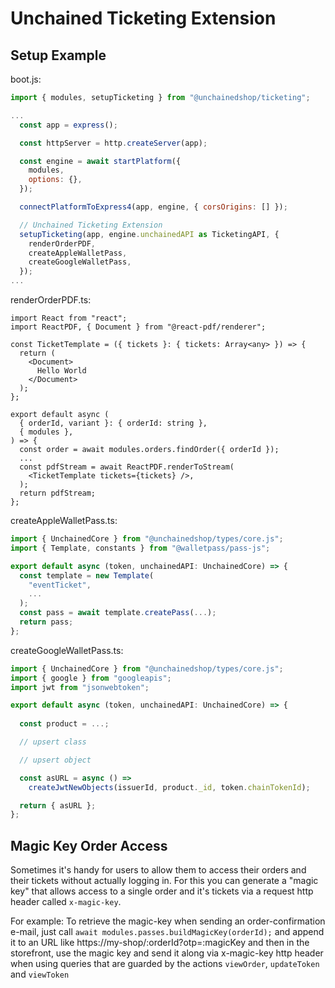 # Unchained Ticketing Extension

## Setup Example

boot.js:
```js
import { modules, setupTicketing } from "@unchainedshop/ticketing";

...
  const app = express();

  const httpServer = http.createServer(app);

  const engine = await startPlatform({
    modules,
    options: {},
  });

  connectPlatformToExpress4(app, engine, { corsOrigins: [] });

  // Unchained Ticketing Extension
  setupTicketing(app, engine.unchainedAPI as TicketingAPI, {
    renderOrderPDF,
    createAppleWalletPass,
    createGoogleWalletPass,
  });
...
```


renderOrderPDF.ts:
```tsx
import React from "react";
import ReactPDF, { Document } from "@react-pdf/renderer";

const TicketTemplate = ({ tickets }: { tickets: Array<any> }) => {
  return (
    <Document>
      Hello World
    </Document>
  );
};

export default async (
  { orderId, variant }: { orderId: string },
  { modules },
) => {
  const order = await modules.orders.findOrder({ orderId });
  ...
  const pdfStream = await ReactPDF.renderToStream(
    <TicketTemplate tickets={tickets} />,
  );
  return pdfStream;
};
```

createAppleWalletPass.ts:
```ts
import { UnchainedCore } from "@unchainedshop/types/core.js";
import { Template, constants } from "@walletpass/pass-js";

export default async (token, unchainedAPI: UnchainedCore) => {
  const template = new Template(
    "eventTicket",
    ...
  );
  const pass = await template.createPass(...);
  return pass;
};
```

createGoogleWalletPass.ts:
```ts
import { UnchainedCore } from "@unchainedshop/types/core.js";
import { google } from "googleapis";
import jwt from "jsonwebtoken";

export default async (token, unchainedAPI: UnchainedCore) => {
  
  const product = ...;

  // upsert class

  // upsert object

  const asURL = async () =>
    createJwtNewObjects(issuerId, product._id, token.chainTokenId);

  return { asURL };
};
```

## Magic Key Order Access

Sometimes it's handy for users to allow them to access their orders and their tickets without actually logging in. For this you can generate a "magic key" that allows access to a single order and it's tickets via a request http header called `x-magic-key`.

For example: To retrieve the magic-key when sending an order-confirmation e-mail, just call `await modules.passes.buildMagicKey(orderId);` and append it to an URL like https://my-shop/:orderId?otp=:magicKey and then in the storefront, use the magic key and send it along via x-magic-key http header when using queries that are guarded by the actions `viewOrder`, `updateToken` and `viewToken`
